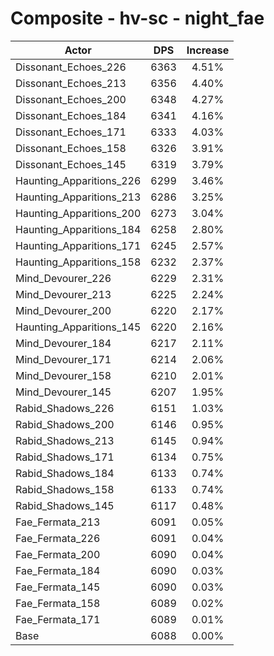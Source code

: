 # Composite - hv-sc - night_fae
| Actor | DPS | Increase |
|---|:---:|:---:|
|Dissonant_Echoes_226|6363|4.51%|
|Dissonant_Echoes_213|6356|4.40%|
|Dissonant_Echoes_200|6348|4.27%|
|Dissonant_Echoes_184|6341|4.16%|
|Dissonant_Echoes_171|6333|4.03%|
|Dissonant_Echoes_158|6326|3.91%|
|Dissonant_Echoes_145|6319|3.79%|
|Haunting_Apparitions_226|6299|3.46%|
|Haunting_Apparitions_213|6286|3.25%|
|Haunting_Apparitions_200|6273|3.04%|
|Haunting_Apparitions_184|6258|2.80%|
|Haunting_Apparitions_171|6245|2.57%|
|Haunting_Apparitions_158|6232|2.37%|
|Mind_Devourer_226|6229|2.31%|
|Mind_Devourer_213|6225|2.24%|
|Mind_Devourer_200|6220|2.17%|
|Haunting_Apparitions_145|6220|2.16%|
|Mind_Devourer_184|6217|2.11%|
|Mind_Devourer_171|6214|2.06%|
|Mind_Devourer_158|6210|2.01%|
|Mind_Devourer_145|6207|1.95%|
|Rabid_Shadows_226|6151|1.03%|
|Rabid_Shadows_200|6146|0.95%|
|Rabid_Shadows_213|6145|0.94%|
|Rabid_Shadows_171|6134|0.75%|
|Rabid_Shadows_184|6133|0.74%|
|Rabid_Shadows_158|6133|0.74%|
|Rabid_Shadows_145|6117|0.48%|
|Fae_Fermata_213|6091|0.05%|
|Fae_Fermata_226|6091|0.04%|
|Fae_Fermata_200|6090|0.04%|
|Fae_Fermata_184|6090|0.03%|
|Fae_Fermata_145|6090|0.03%|
|Fae_Fermata_158|6089|0.02%|
|Fae_Fermata_171|6089|0.01%|
|Base|6088|0.00%|
